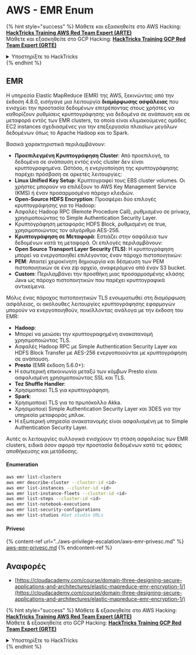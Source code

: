 # AWS - EMR Enum

{% hint style="success" %}
Μάθετε και εξασκηθείτε στο AWS Hacking:<img src="/.gitbook/assets/image.png" alt="" data-size="line">[**HackTricks Training AWS Red Team Expert (ARTE)**](https://training.hacktricks.xyz/courses/arte)<img src="/.gitbook/assets/image.png" alt="" data-size="line">\
Μάθετε και εξασκηθείτε στο GCP Hacking: <img src="/.gitbook/assets/image (2).png" alt="" data-size="line">[**HackTricks Training GCP Red Team Expert (GRTE)**<img src="/.gitbook/assets/image (2).png" alt="" data-size="line">](https://training.hacktricks.xyz/courses/grte)

<details>

<summary>Υποστηρίξτε το HackTricks</summary>

* Ελέγξτε τα [**σχέδια συνδρομής**](https://github.com/sponsors/carlospolop)!
* **Εγγραφείτε στην** 💬 [**ομάδα Discord**](https://discord.gg/hRep4RUj7f) ή στην [**ομάδα telegram**](https://t.me/peass) ή **ακολουθήστε** μας στο **Twitter** 🐦 [**@hacktricks\_live**](https://twitter.com/hacktricks\_live)**.**
* **Μοιραστείτε hacking tricks υποβάλλοντας PRs στα** [**HackTricks**](https://github.com/carlospolop/hacktricks) και [**HackTricks Cloud**](https://github.com/carlospolop/hacktricks-cloud) αποθετήρια στο github.

</details>
{% endhint %}

## EMR

Η υπηρεσία Elastic MapReduce (EMR) της AWS, ξεκινώντας από την έκδοση 4.8.0, εισήγαγε μια λειτουργία **διαμόρφωσης ασφάλειας** που ενισχύει την προστασία δεδομένων επιτρέποντας στους χρήστες να καθορίζουν ρυθμίσεις κρυπτογράφησης για δεδομένα σε ανάπαυση και σε μεταφορά εντός των EMR clusters, τα οποία είναι κλιμακούμενες ομάδες EC2 instances σχεδιασμένες για την επεξεργασία πλαισίων μεγάλων δεδομένων όπως το Apache Hadoop και το Spark.

Βασικά χαρακτηριστικά περιλαμβάνουν:

* **Προεπιλεγμένη Κρυπτογράφηση Cluster**: Από προεπιλογή, τα δεδομένα σε ανάπαυση εντός ενός cluster δεν είναι κρυπτογραφημένα. Ωστόσο, η ενεργοποίηση της κρυπτογράφησης παρέχει πρόσβαση σε αρκετές λειτουργίες:
* **Linux Unified Key Setup**: Κρυπτογραφεί τους EBS cluster volumes. Οι χρήστες μπορούν να επιλέξουν το AWS Key Management Service (KMS) ή έναν προσαρμοσμένο πάροχο κλειδιών.
* **Open-Source HDFS Encryption**: Προσφέρει δύο επιλογές κρυπτογράφησης για το Hadoop:
* Ασφαλές Hadoop RPC (Remote Procedure Call), ρυθμισμένο σε privacy, χρησιμοποιώντας το Simple Authentication Security Layer.
* Κρυπτογράφηση μεταφοράς HDFS Block, ρυθμισμένη σε true, χρησιμοποιώντας τον αλγόριθμο AES-256.
* **Κρυπτογράφηση σε Μεταφορά**: Εστιάζει στην ασφάλεια των δεδομένων κατά τη μεταφορά. Οι επιλογές περιλαμβάνουν:
* **Open Source Transport Layer Security (TLS)**: Η κρυπτογράφηση μπορεί να ενεργοποιηθεί επιλέγοντας έναν πάροχο πιστοποιητικών:
* **PEM**: Απαιτεί χειροκίνητη δημιουργία και δέσμευση των PEM πιστοποιητικών σε ένα zip αρχείο, αναφερόμενο από έναν S3 bucket.
* **Custom**: Περιλαμβάνει την προσθήκη μιας προσαρμοσμένης κλάσης Java ως πάροχο πιστοποιητικών που παρέχει κρυπτογραφικά αντικείμενα.

Μόλις ένας πάροχος πιστοποιητικών TLS ενσωματωθεί στη διαμόρφωση ασφάλειας, οι ακόλουθες λειτουργίες κρυπτογράφησης εφαρμογών μπορούν να ενεργοποιηθούν, ποικίλλοντας ανάλογα με την έκδοση του EMR:

* **Hadoop**:
* Μπορεί να μειώσει την κρυπτογραφημένη ανακατανομή χρησιμοποιώντας TLS.
* Ασφαλές Hadoop RPC με Simple Authentication Security Layer και HDFS Block Transfer με AES-256 ενεργοποιούνται με κρυπτογράφηση σε ανάπαυση.
* **Presto** (EMR έκδοση 5.6.0+):
* Η εσωτερική επικοινωνία μεταξύ των κόμβων Presto είναι ασφαλισμένη χρησιμοποιώντας SSL και TLS.
* **Tez Shuffle Handler**:
* Χρησιμοποιεί TLS για κρυπτογράφηση.
* **Spark**:
* Χρησιμοποιεί TLS για το πρωτόκολλο Akka.
* Χρησιμοποιεί Simple Authentication Security Layer και 3DES για την υπηρεσία μεταφοράς μπλοκ.
* Η εξωτερική υπηρεσία ανακατανομής είναι ασφαλισμένη με το Simple Authentication Security Layer.

Αυτές οι λειτουργίες συλλογικά ενισχύουν τη στάση ασφαλείας των EMR clusters, ειδικά όσον αφορά την προστασία δεδομένων κατά τις φάσεις αποθήκευσης και μετάδοσης.

#### Enumeration
```bash
aws emr list-clusters
aws emr describe-cluster --cluster-id <id>
aws emr list-instances --cluster-id <id>
aws emr list-instance-fleets --cluster-id <id>
aws emr list-steps --cluster-id <id>
aws emr list-notebook-executions
aws emr list-security-configurations
aws emr list-studios #Get studio URLs
```
#### Privesc

{% content-ref url="../aws-privilege-escalation/aws-emr-privesc.md" %}
[aws-emr-privesc.md](../aws-privilege-escalation/aws-emr-privesc.md)
{% endcontent-ref %}

## Αναφορές

* [https://cloudacademy.com/course/domain-three-designing-secure-applications-and-architectures/elastic-mapreduce-emr-encryption-1/](https://cloudacademy.com/course/domain-three-designing-secure-applications-and-architectures/elastic-mapreduce-emr-encryption-1/)

{% hint style="success" %}
Μάθετε & εξασκηθείτε στο AWS Hacking:<img src="/.gitbook/assets/image.png" alt="" data-size="line">[**HackTricks Training AWS Red Team Expert (ARTE)**](https://training.hacktricks.xyz/courses/arte)<img src="/.gitbook/assets/image.png" alt="" data-size="line">\
Μάθετε & εξασκηθείτε στο GCP Hacking: <img src="/.gitbook/assets/image (2).png" alt="" data-size="line">[**HackTricks Training GCP Red Team Expert (GRTE)**<img src="/.gitbook/assets/image (2).png" alt="" data-size="line">](https://training.hacktricks.xyz/courses/grte)

<details>

<summary>Υποστηρίξτε το HackTricks</summary>

* Ελέγξτε τα [**σχέδια συνδρομής**](https://github.com/sponsors/carlospolop)!
* **Εγγραφείτε στην** 💬 [**ομάδα Discord**](https://discord.gg/hRep4RUj7f) ή στην [**ομάδα telegram**](https://t.me/peass) ή **ακολουθήστε** μας στο **Twitter** 🐦 [**@hacktricks\_live**](https://twitter.com/hacktricks\_live)**.**
* **Μοιραστείτε hacking tricks υποβάλλοντας PRs στα** [**HackTricks**](https://github.com/carlospolop/hacktricks) και [**HackTricks Cloud**](https://github.com/carlospolop/hacktricks-cloud) αποθετήρια στο github.

</details>
{% endhint %}
